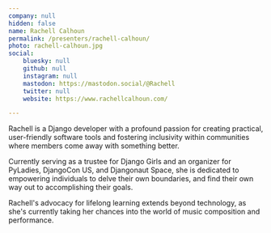 ```yaml
---
company: null
hidden: false
name: Rachell Calhoun
permalink: /presenters/rachell-calhoun/
photo: rachell-calhoun.jpg
social:
    bluesky: null
    github: null
    instagram: null
    mastodon: https://mastodon.social/@Rachell
    twitter: null
    website: https://www.rachellcalhoun.com/

---
```


Rachell is a Django developer with a profound passion for creating practical,
user-friendly software tools and fostering inclusivity within communities
where members come away with something better.

Currently serving as a trustee for Django Girls and an organizer for PyLadies,
DjangoCon US, and Djangonaut Space, she is dedicated to empowering individuals to
delve their own boundaries, and find their own way out to accomplishing their
goals.

Rachell's advocacy for lifelong learning extends beyond technology, as she's
currently taking her chances into the world of music composition and performance.
